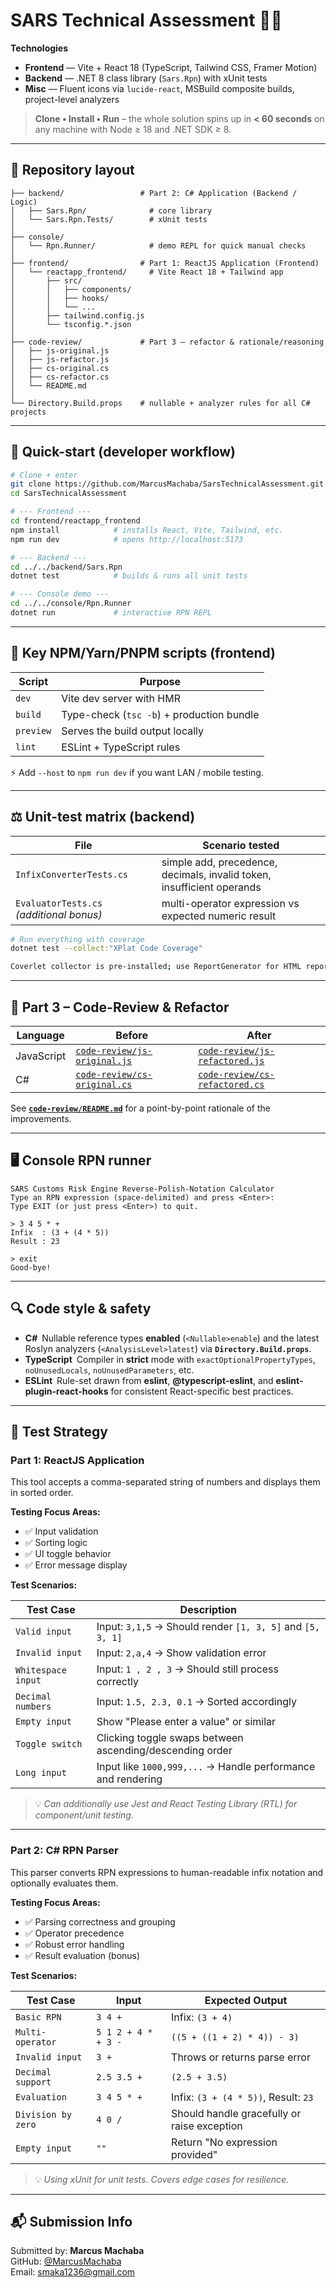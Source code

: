 ﻿# SARS Technical Assessment 🧑‍💻

**Technologies**  
* **Frontend** — Vite + React 18 (TypeScript, Tailwind CSS, Framer Motion)  
* **Backend** — .NET 8 class library (`Sars.Rpn`) with xUnit tests  
* **Misc** — Fluent icons via `lucide-react`, MSBuild composite builds, project-level analyzers  

> **Clone • Install • Run** – the whole solution spins up in **< 60 seconds** on any machine with Node ≥ 18 and .NET SDK ≥ 8.

---

## 📁 Repository layout

```text
├── backend/                 # Part 2: C# Application (Backend / Logic)
│   ├── Sars.Rpn/              # core library
│   └── Sars.Rpn.Tests/        # xUnit tests
│
├── console/
│   └── Rpn.Runner/            # demo REPL for quick manual checks
│
├── frontend/                # Part 1: ReactJS Application (Frontend)
│   └── reactapp_frontend/     # Vite React 18 + Tailwind app
│       ├── src/
│       │   ├── components/
│       │   ├── hooks/
│       │   └── ...
│       ├── tailwind.config.js
│       └── tsconfig.*.json
│
├── code-review/             # Part 3 – refactor & rationale/reasoning
│   ├── js-original.js
│   ├── js-refactor.js
│   ├── cs-original.cs
│   ├── cs-refactor.cs
│   └── README.md
│
└── Directory.Build.props    # nullable + analyzer rules for all C# projects
```                                                      

---

## 🚀 Quick-start (developer workflow)

```bash
# Clone + enter
git clone https://github.com/MarcusMachaba/SarsTechnicalAssessment.git
cd SarsTechnicalAssessment

# --- Frontend ---
cd frontend/reactapp_frontend
npm install            # installs React, Vite, Tailwind, etc.
npm run dev            # opens http://localhost:5173

# --- Backend ---
cd ../../backend/Sars.Rpn
dotnet test            # builds & runs all unit tests

# --- Console demo ---
cd ../../console/Rpn.Runner
dotnet run             # interactive RPN REPL
```

---

## 🎯 Key NPM/Yarn/PNPM scripts (frontend)

| Script    | Purpose                                    |
|-----------|--------------------------------------------|
| `dev`     | Vite dev server with HMR                   |
| `build`   | Type-check (`tsc -b`) + production bundle  |
| `preview` | Serves the build output locally            |
| `lint`    | ESLint + TypeScript rules                  |

⚡ Add `--host` to `npm run dev` if you want LAN / mobile testing.

---

## ⚖️ Unit-test matrix (backend)

| File                                    | Scenario tested                                                          |
|-----------------------------------------|--------------------------------------------------------------------------|
| `InfixConverterTests.cs`                | simple add, precedence, decimals, invalid token, insufficient operands   |
| `EvaluatorTests.cs` *(additional bonus)*| multi-operator expression vs expected numeric result                     |

```bash
# Run everything with coverage
dotnet test --collect:"XPlat Code Coverage"

Coverlet collector is pre-installed; use ReportGenerator for HTML reports if desired.
```

---

## 📝 Part 3 – Code-Review & Refactor

| Language    | Before                                                     | After                                                |
|-------------|------------------------------------------------------------|------------------------------------------------------|
| JavaScript  | [`code-review/js-original.js`](code-review/js_original.js) | [`code-review/js-refactored.js`](code-review/js_refactored.js) |
| C#          | [`code-review/cs-original.cs`](code-review/cs_original.cs) | [`code-review/cs-refactored.cs`](code-review/cs_refactored.cs) |

See **[`code-review/README.md`](code-review/README.md)** for a point-by-point rationale of the improvements.

---

## 🖥 Console RPN runner

```text
SARS Customs Risk Engine Reverse-Polish-Notation Calculator
Type an RPN expression (space-delimited) and press <Enter>:
Type EXIT (or just press <Enter>) to quit.

> 3 4 5 * +
Infix  : (3 + (4 * 5))
Result : 23

> exit
Good-bye!
```

---

## 🔍 Code style & safety

* **C#** Nullable reference types **enabled** (`<Nullable>enable`) and the latest Roslyn analyzers (`<AnalysisLevel>latest`) via **`Directory.Build.props`**.  
* **TypeScript** Compiler in **strict** mode with `exactOptionalPropertyTypes`, `noUnusedLocals`, `noUnusedParameters`, etc.  
* **ESLint** Rule-set drawn from **eslint**, **@typescript-eslint**, and **eslint-plugin-react-hooks** for consistent React-specific best practices.


---

## 🧪 Test Strategy

### Part 1: ReactJS Application

This tool accepts a comma-separated string of numbers and displays them in sorted order.

**Testing Focus Areas:**

- ✅ Input validation
- ✅ Sorting logic
- ✅ UI toggle behavior
- ✅ Error message display

**Test Scenarios:**

| Test Case          | Description                                                  |
| ------------------ | ------------------------------------------------------------ |
| `Valid input`      | Input: `3,1,5` → Should render `[1, 3, 5]` and `[5, 3, 1]`   |
| `Invalid input`    | Input: `2,a,4` → Show validation error                       |
| `Whitespace input` | Input: `1 , 2 , 3` → Should still process correctly          |
| `Decimal numbers`  | Input: `1.5, 2.3, 0.1` → Sorted accordingly                  |
| `Empty input`      | Show "Please enter a value" or similar                       |
| `Toggle switch`    | Clicking toggle swaps between ascending/descending order     |
| `Long input`       | Input like `1000,999,...` → Handle performance and rendering |

> 💡 *Can additionally use Jest and React Testing Library (RTL) for component/unit testing.*

---

### Part 2: C# RPN Parser

This parser converts RPN expressions to human-readable infix notation and optionally evaluates them.

**Testing Focus Areas:**

- ✅ Parsing correctness and grouping
- ✅ Operator precedence
- ✅ Robust error handling
- ✅ Result evaluation (bonus)

**Test Scenarios:**

| Test Case          | Input               | Expected Output                             |
| ------------------ | ------------------- | ------------------------------------------- |
| `Basic RPN`        | `3 4 +`             | Infix: `(3 + 4)`                            |
| `Multi-operator`   | `5 1 2 + 4 * + 3 -` | `((5 + ((1 + 2) * 4)) - 3)`                 |
| `Invalid input`    | `3 +`               | Throws or returns parse error               |
| `Decimal support`  | `2.5 3.5 +`         | `(2.5 + 3.5)`                               |
| `Evaluation`       | `3 4 5 * +`         | Infix: `(3 + (4 * 5))`, Result: `23`        |
| `Division by zero` | `4 0 /`             | Should handle gracefully or raise exception |
| `Empty input`      | `""`                | Return "No expression provided"             |

> 💡 *Using xUnit for unit tests. Covers edge cases for resilience.*

---


## 📬 Submission Info

Submitted by: **Marcus Machaba**  
GitHub: [@MarcusMachaba](https://github.com/MarcusMachaba)  
Email: smaka1236@gmail.com  
